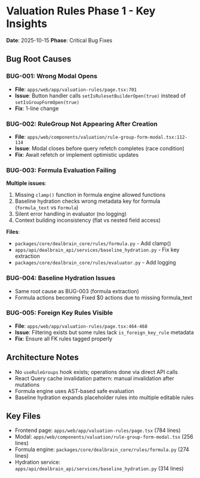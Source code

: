 # Valuation Rules Phase 1 - Key Insights

**Date**: 2025-10-15
**Phase**: Critical Bug Fixes

## Bug Root Causes

### BUG-001: Wrong Modal Opens
- **File**: `apps/web/app/valuation-rules/page.tsx:701`
- **Issue**: Button handler calls `setIsRulesetBuilderOpen(true)` instead of `setIsGroupFormOpen(true)`
- **Fix**: 1-line change

### BUG-002: RuleGroup Not Appearing After Creation
- **File**: `apps/web/components/valuation/rule-group-form-modal.tsx:112-114`
- **Issue**: Modal closes before query refetch completes (race condition)
- **Fix**: Await refetch or implement optimistic updates

### BUG-003: Formula Evaluation Failing
**Multiple issues**:
1. Missing `clamp()` function in formula engine allowed functions
2. Baseline hydration checks wrong metadata key for formula (`formula_text` vs `Formula`)
3. Silent error handling in evaluator (no logging)
4. Context building inconsistency (flat vs nested field access)

**Files**:
- `packages/core/dealbrain_core/rules/formula.py` - Add clamp()
- `apps/api/dealbrain_api/services/baseline_hydration.py` - Fix key extraction
- `packages/core/dealbrain_core/rules/evaluator.py` - Add logging

### BUG-004: Baseline Hydration Issues
- Same root cause as BUG-003 (formula extraction)
- Formula actions becoming Fixed $0 actions due to missing formula_text

### BUG-005: Foreign Key Rules Visible
- **File**: `apps/web/app/valuation-rules/page.tsx:464-468`
- **Issue**: Filtering exists but some rules lack `is_foreign_key_rule` metadata
- **Fix**: Ensure all FK rules tagged properly

## Architecture Notes

- No `useRuleGroups` hook exists; operations done via direct API calls
- React Query cache invalidation pattern: manual invalidation after mutations
- Formula engine uses AST-based safe evaluation
- Baseline hydration expands placeholder rules into multiple editable rules

## Key Files
- Frontend page: `apps/web/app/valuation-rules/page.tsx` (784 lines)
- Modal: `apps/web/components/valuation/rule-group-form-modal.tsx` (256 lines)
- Formula engine: `packages/core/dealbrain_core/rules/formula.py` (274 lines)
- Hydration service: `apps/api/dealbrain_api/services/baseline_hydration.py` (314 lines)
